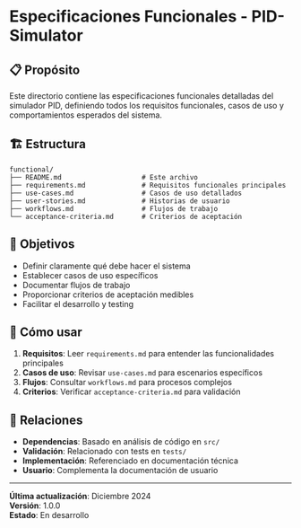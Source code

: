 # Especificaciones Funcionales - PID-Simulator

## 📋 Propósito

Este directorio contiene las especificaciones funcionales detalladas del simulador PID, definiendo todos los requisitos funcionales, casos de uso y comportamientos esperados del sistema.

## 🏗️ Estructura

```
functional/
├── README.md                    # Este archivo
├── requirements.md              # Requisitos funcionales principales
├── use-cases.md                 # Casos de uso detallados
├── user-stories.md              # Historias de usuario
├── workflows.md                 # Flujos de trabajo
└── acceptance-criteria.md       # Criterios de aceptación
```

## 🎯 Objetivos

- Definir claramente qué debe hacer el sistema
- Establecer casos de uso específicos
- Documentar flujos de trabajo
- Proporcionar criterios de aceptación medibles
- Facilitar el desarrollo y testing

## 📖 Cómo usar

1. **Requisitos**: Leer `requirements.md` para entender las funcionalidades principales
2. **Casos de uso**: Revisar `use-cases.md` para escenarios específicos
3. **Flujos**: Consultar `workflows.md` para procesos complejos
4. **Criterios**: Verificar `acceptance-criteria.md` para validación

## 🔗 Relaciones

- **Dependencias**: Basado en análisis de código en `src/`
- **Validación**: Relacionado con tests en `tests/`
- **Implementación**: Referenciado en documentación técnica
- **Usuario**: Complementa la documentación de usuario

---

**Última actualización**: Diciembre 2024  
**Versión**: 1.0.0  
**Estado**: En desarrollo
